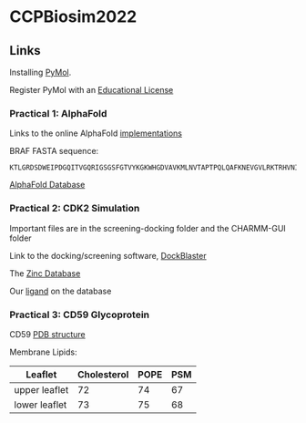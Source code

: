 # CCPBiosim2022
## Links
Installing [PyMol](https://pymol.org/2/).

Register PyMol with an [Educational License](https://pymol.org/edu/)

### Practical 1: AlphaFold
Links to the online AlphaFold [implementations](https://github.com/sokrypton/ColabFold)

BRAF FASTA sequence:

```
KTLGRDSDWEIPDGQITVGQRIGSGSFGTVYKGKWHGDVAVKMLNVTAPTPQLQAFKNEVGVLRKTRHVNILFMGYSTKPQLAIVTQWCEGSLYHLHIETKFEMIKLIDIARQTAQGMDYLHAKSIHRDLKSNIFLHEDLTVKIGDFGLATVKSRWSGSHQFEQLSGSILWMAPEVIRMQDKNPYSFQSDVYAFGIVLYELMTGQLPYSNINRDQIFMVGRGYLSPDLSKVRSNCPKAMKRLMAECLKRDERPLFPQILASIELARSLPKIKIRPRGQRDSYWEIE
```
[AlphaFold Database](https://alphafold.ebi.ac.uk/)



### Practical 2: CDK2 Simulation

Important files are in the screening-docking folder and the CHARMM-GUI folder

Link to the docking/screening software, [DockBlaster](https://blaster.docking.org/)

The [Zinc Database](https://zinc.docking.org/)

Our [ligand](https://zinc.docking.org/substances/ZINC000001697961/) on the database



### Practical 3: CD59 Glycoprotein 

CD59 [PDB structure](https://www.rcsb.org/structure/1cdr)

Membrane Lipids:

|Leaflet|Cholesterol|POPE|PSM|
| --- | --- | --- | --- |
|upper leaflet|72|74|67|
|lower leaflet|73|75|68|
